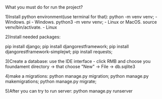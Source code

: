 What you must do for run the project?

1)Install python environment(use terminal for that):
    python -m venv venv; - Windows.
    pi - Windows.
    python3 -m venv venv; - Linux or MacOS.
    source venv/bin/activate. - Linux
    
2)Install needed packages:

pip install django;
pip install djangorestframework;
pip install djangorestframework-simplejwt;
pip install requests;

3)Create a database:
    use the IDE interface - click RMB and choose you foundament directory -> that choose "New" -> File -> db.sqlite3

4)make a migrations:
    python manage.py migration;
    python manage.py makemigrations;
    python manage.py migrate;
    
5)After you can try to run server:
    python manage.py runserver
